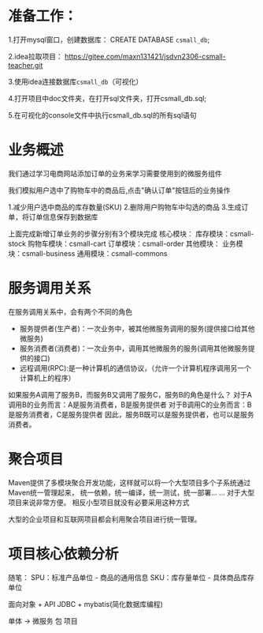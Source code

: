 # 准备工作：

1.打开mysql窗口，创建数据库：
CREATE DATABASE `csmall_db`;

2.idea拉取项目：
https://gitee.com/maxn131421/jsdvn2306-csmall-teacher.git

3.使用idea连接数据库`csmall_db`（可视化）

4.打开项目中doc文件夹，在打开sql文件夹，打开csmall_db.sql;

5.在可视化的console文件中执行csmall_db.sql的所有sql语句


# 业务概述

我们通过学习电商网站添加订单的业务来学习需要使用到的微服务组件

我们模拟用户选中了购物车中的商品后,点击"确认订单"按钮后的业务操作

1.减少用户选中商品的库存数量(SKU)
2.删除用户购物车中勾选的商品
3.生成订单，将订单信息保存到数据库

上面完成新增订单业务的步骤分别有3个模块完成
核心模块：
    库存模块：csmall-stock
    购物车模块：csmall-cart
    订单模块：csmall-order
其他模块：
    业务模块：csmall-business
    通用模块：csmall-commons


# 服务调用关系

在服务调用关系中，会有两个不同的角色
- 服务提供者(生产者)：一次业务中，被其他微服务调用的服务(提供接口给其他微服务)
- 服务消费者(消费者)：一次业务中，调用其他微服务的服务(调用其他微服务提供的接口)
- 远程调用(RPC):是一种计算机的通信协议，（允许一个计算机程序调用另一个计算机上的程序）


如果服务A调用了服务B，而服务B又调用了服务C，服务B的角色是什么？
对于A调用B的业务而言：A是服务消费者，B是服务提供者
对于B调用C的业务而言：B是服务消费者，C是服务提供者
因此，服务B既可以是服务提供者，也可以是服务消费者。


# 聚合项目
Maven提供了多模块聚合开发功能，这样就可以将⼀个⼤型项⽬多个⼦系统通过Maven统⼀管理起来，
统⼀依赖，统⼀编译，统⼀测试，统⼀部署... ... 对于⼤型项⽬来说⾮常⽅便。 相反⼩型项⽬就没有必要采⽤这种⽅式

⼤型的企业项⽬和互联⽹项⽬都会利⽤聚合项⽬进⾏统⼀管理。


# 项目核心依赖分析



































随笔：
SPU：标准产品单位 - 商品的通用信息
SKU：库存量单位  - 具体商品库存单位


面向对象 + API
 JDBC + mybatis(简化数据库编程)

单体 -> 微服务
包       项目







